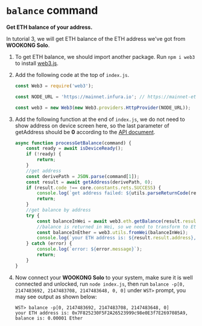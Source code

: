 # `balance` command

**Get ETH balance of your address.**

In tutorial 3, we will get ETH balance of the ETH address we've got from **WOOKONG Solo**.

1. To get ETH balance, we should import another package. Run `npm i web3` to install [web3.js](https://github.com/ethereum/web3.js).
   
2. Add the following code at the top of `index.js`.
    ```js
    const Web3 = require('web3');

    const NODE_URL = 'https://mainnet.infura.io'; // https://mainnet-eth.token.im is also available

    const web3 = new Web3(new Web3.providers.HttpProvider(NODE_URL));
    ```
3. Add the following function at the end of `index.js`, we do not need to show address on device screen here, so the last parameter of getAddress should be **0** according to the [API document](../API/api.md#getaddresscointype-derivepath-showonscreen).
    ```js
    async function processGetBalance(command) {
        const ready = await isDeviceReady();
        if (!ready) {
            return;
        }
        //get address
        const derivePath = JSON.parse(command[1]);
        const result = await getAddress(derivePath, 0);
        if (result.code !== core.constants.rets.SUCCESS) {
            console.log(`get address failed: ${utils.parseReturnCode(result.code)} `);
            return;
        }
        //get balance by address
        try {
            const balanceInWei = await web3.eth.getBalance(result.result.address);
            //balance is returned in Wei, so we need to transform to Ether
            const balanceInEther = web3.utils.fromWei(balanceInWei);
            console.log(`your ETH address is: ${result.result.address}, balance is: ${balanceInEther.toString()} Ether`);
        } catch (error) {
            console.log(`error: ${error.message}`);
            return;
        }
    }
    ```
4. Now connect your **WOOKONG Solo** to your system, make sure it is well connected and unlocked, run `node index.js`, then run `balance -p[0, 2147483692, 2147483708, 2147483648, 0, 0]` under `WST>` prompt, you may see output as shown below:

    ```shell
    WST> balance -p[0, 2147483692, 2147483708, 2147483648, 0]
    your ETH address is: 0x7F825230F5F2A26523999c98e0E3f7E2697085A9, balance is: 0.00001 Ether
    ```